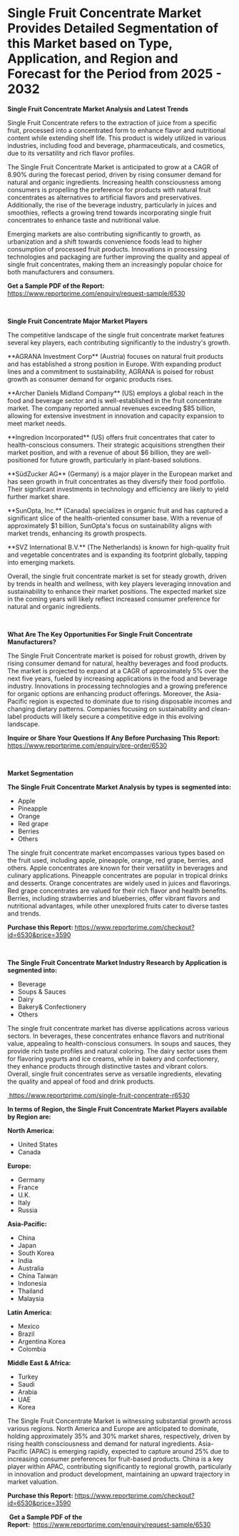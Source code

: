<p><h1>Single Fruit Concentrate Market Provides Detailed Segmentation of this Market based on Type, Application, and Region and Forecast for the Period from 2025 - 2032</h1></p><p><strong>Single Fruit Concentrate Market Analysis and Latest Trends</strong></p>
<p><p>Single Fruit Concentrate refers to the extraction of juice from a specific fruit, processed into a concentrated form to enhance flavor and nutritional content while extending shelf life. This product is widely utilized in various industries, including food and beverage, pharmaceuticals, and cosmetics, due to its versatility and rich flavor profiles.</p><p>The Single Fruit Concentrate Market is anticipated to grow at a CAGR of 8.90% during the forecast period, driven by rising consumer demand for natural and organic ingredients. Increasing health consciousness among consumers is propelling the preference for products with natural fruit concentrates as alternatives to artificial flavors and preservatives. Additionally, the rise of the beverage industry, particularly in juices and smoothies, reflects a growing trend towards incorporating single fruit concentrates to enhance taste and nutritional value.</p><p>Emerging markets are also contributing significantly to growth, as urbanization and a shift towards convenience foods lead to higher consumption of processed fruit products. Innovations in processing technologies and packaging are further improving the quality and appeal of single fruit concentrates, making them an increasingly popular choice for both manufacturers and consumers.</p></p>
<p><strong>Get a Sample PDF of the Report:&nbsp;</strong> <a href="https://www.reportprime.com/enquiry/request-sample/6530?utm_campaign=4521&utm_medium=2&utm_source=Github&utm_content=ia&utm_term=15052025&utm_id=single-fruit-concentrate">https://www.reportprime.com/enquiry/request-sample/6530</a></p>
<p>&nbsp;</p>
<p><strong>Single Fruit Concentrate Major Market Players</strong></p>
<p><p>The competitive landscape of the single fruit concentrate market features several key players, each contributing significantly to the industry's growth.</p><p>**AGRANA Investment Corp** (Austria) focuses on natural fruit products and has established a strong position in Europe. With expanding product lines and a commitment to sustainability, AGRANA is poised for robust growth as consumer demand for organic products rises.</p><p>**Archer Daniels Midland Company** (US) employs a global reach in the food and beverage sector and is well-established in the fruit concentrate market. The company reported annual revenues exceeding $85 billion, allowing for extensive investment in innovation and capacity expansion to meet market needs.</p><p>**Ingredion Incorporated** (US) offers fruit concentrates that cater to health-conscious consumers. Their strategic acquisitions strengthen their market position, and with a revenue of about $6 billion, they are well-positioned for future growth, particularly in plant-based solutions.</p><p>**SüdZucker AG** (Germany) is a major player in the European market and has seen growth in fruit concentrates as they diversify their food portfolio. Their significant investments in technology and efficiency are likely to yield further market share.</p><p>**SunOpta, Inc.** (Canada) specializes in organic fruit and has captured a significant slice of the health-oriented consumer base. With a revenue of approximately $1 billion, SunOpta's focus on sustainability aligns with market trends, enhancing its growth prospects.</p><p>**SVZ International B.V.** (The Netherlands) is known for high-quality fruit and vegetable concentrates and is expanding its footprint globally, tapping into emerging markets.</p><p>Overall, the single fruit concentrate market is set for steady growth, driven by trends in health and wellness, with key players leveraging innovation and sustainability to enhance their market positions. The expected market size in the coming years will likely reflect increased consumer preference for natural and organic ingredients.</p></p>
<p>&nbsp;</p>
<p><strong>What Are The Key Opportunities For Single Fruit Concentrate Manufacturers?</strong></p>
<p><p>The Single Fruit Concentrate market is poised for robust growth, driven by rising consumer demand for natural, healthy beverages and food products. The market is projected to expand at a CAGR of approximately 5% over the next five years, fueled by increasing applications in the food and beverage industry. Innovations in processing technologies and a growing preference for organic options are enhancing product offerings. Moreover, the Asia-Pacific region is expected to dominate due to rising disposable incomes and changing dietary patterns. Companies focusing on sustainability and clean-label products will likely secure a competitive edge in this evolving landscape.</p></p>
<p><strong>Inquire or Share Your Questions If Any Before Purchasing This Report:</strong> <a href="https://www.reportprime.com/enquiry/pre-order/6530?utm_campaign=4521&utm_medium=2&utm_source=Github&utm_content=ia&utm_term=15052025&utm_id=single-fruit-concentrate">https://www.reportprime.com/enquiry/pre-order/6530</a></p>
<p>&nbsp;</p>
<p><strong>Market Segmentation</strong></p>
<p><strong>The Single Fruit Concentrate Market Analysis by types is segmented into:</strong></p>
<p><ul><li>Apple</li><li>Pineapple</li><li>Orange</li><li>Red grape</li><li>Berries</li><li>Others</li></ul></p>
<p><p>The single fruit concentrate market encompasses various types based on the fruit used, including apple, pineapple, orange, red grape, berries, and others. Apple concentrates are known for their versatility in beverages and culinary applications. Pineapple concentrates are popular in tropical drinks and desserts. Orange concentrates are widely used in juices and flavorings. Red grape concentrates are valued for their rich flavor and health benefits. Berries, including strawberries and blueberries, offer vibrant flavors and nutritional advantages, while other unexplored fruits cater to diverse tastes and trends.</p></p>
<p><strong>Purchase this Report:&nbsp;</strong><a href="https://www.reportprime.com/checkout?id=6530&price=3590&utm_campaign=4521&utm_medium=2&utm_source=Github&utm_content=ia&utm_term=15052025&utm_id=single-fruit-concentrate">https://www.reportprime.com/checkout?id=6530&price=3590</a></p>
<p>&nbsp;</p>
<p><strong>The Single Fruit Concentrate Market Industry Research by Application is segmented into:</strong></p>
<p><ul><li>Beverage</li><li>Soups & Sauces</li><li>Dairy</li><li>Bakery& Confectionery</li><li>Others</li></ul></p>
<p><p>The single fruit concentrate market has diverse applications across various sectors. In beverages, these concentrates enhance flavors and nutritional value, appealing to health-conscious consumers. In soups and sauces, they provide rich taste profiles and natural coloring. The dairy sector uses them for flavoring yogurts and ice creams, while in bakery and confectionery, they enhance products through distinctive tastes and vibrant colors. Overall, single fruit concentrates serve as versatile ingredients, elevating the quality and appeal of food and drink products.</p></p>
<p><a href="https://www.reportprime.com/single-fruit-concentrate-r6530?utm_campaign=4521&utm_medium=2&utm_source=Github&utm_content=ia&utm_term=15052025&utm_id=single-fruit-concentrate">&nbsp;https://www.reportprime.com/single-fruit-concentrate-r6530</a></p>
<p><strong>In terms of Region, the Single Fruit Concentrate Market Players available by Region are:</strong></p>
<p>
    <p> <strong> North America: </strong>
        <ul>
            <li>United States</li>
            <li>Canada</li>
        </ul>
        </p> 
    <p> <strong> Europe: </strong>
        <ul>
            <li>Germany</li>
            <li>France</li>
            <li>U.K.</li>
            <li>Italy</li>
            <li>Russia</li>
        </ul>
        </p> 
    <p> <strong> Asia-Pacific: </strong>
        <ul>
            <li>China</li>
            <li>Japan</li>
            <li>South Korea</li>
            <li>India</li>
            <li>Australia</li>
            <li>China Taiwan</li>
            <li>Indonesia</li>
            <li>Thailand</li>
            <li>Malaysia</li>
        </ul>
        </p> 
    <p> <strong> Latin America: </strong>
        <ul>
            <li>Mexico</li>
            <li>Brazil</li>
            <li>Argentina Korea</li>
            <li>Colombia</li>
        </ul>
        </p> 
    <p> <strong> Middle East & Africa: </strong>
        <ul>
            <li>Turkey</li>
            <li>Saudi</li>
            <li>Arabia</li>
            <li>UAE</li>
            <li>Korea</li>
        </ul>
    </p>
    </p>
<p><p>The Single Fruit Concentrate Market is witnessing substantial growth across various regions. North America and Europe are anticipated to dominate, holding approximately 35% and 30% market shares, respectively, driven by rising health consciousness and demand for natural ingredients. Asia-Pacific (APAC) is emerging rapidly, expected to capture around 25% due to increasing consumer preferences for fruit-based products. China is a key player within APAC, contributing significantly to regional growth, particularly in innovation and product development, maintaining an upward trajectory in market valuation.</p></p>
<p><strong>Purchase this Report: </strong><a href="https://www.reportprime.com/checkout?id=6530&price=3590&utm_campaign=4521&utm_medium=2&utm_source=Github&utm_content=ia&utm_term=15052025&utm_id=single-fruit-concentrate">https://www.reportprime.com/checkout?id=6530&price=3590</a></p>
<p>&nbsp;<strong>Get a Sample PDF of the Report:&nbsp;&nbsp;</strong><a href="https://www.reportprime.com/enquiry/request-sample/6530?utm_campaign=4521&utm_medium=2&utm_source=Github&utm_content=ia&utm_term=15052025&utm_id=single-fruit-concentrate">https://www.reportprime.com/enquiry/request-sample/6530</a></p>
<p><strong></strong></p>
<p><p></p><p></p><p></p></p>